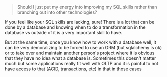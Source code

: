 > Should I just put my energy into improving my SQL skills rather than branching out into other technologies?

If you feel like your SQL skills are lacking, sure! There is a lot that can be done by a database and knowing when to do a transformation in the database vs outside of it is a very important skill to have.

But at the same time, once you know how to work with a database well, it can be very demoralizing to be forced to use an ORM (but sqlalchemy is ok) or to take over and maintain another person's project where it is obvious that they have no idea what a database is. Sometimes this doesn't matter much but some applications really fit well with OLTP and it is painful to not have access to that (ACID, transactions, etc) in that in those cases
